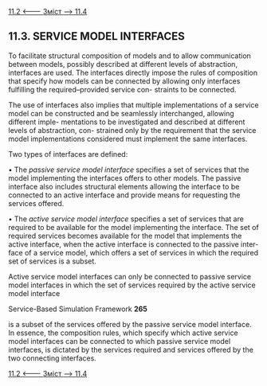 [11.2 <--- ](11_2.md) [   Зміст   ](README.md) [--> 11.4](11_4.md)

## 11.3. SERVICE MODEL INTERFACES

To facilitate structural composition of models and to allow communication between models, possibly described at different levels of abstraction, interfaces are used. The interfaces directly impose the rules of composition that specify how models can be connected by allowing only interfaces fulfilling the required–provided service con- straints to be connected.

The use of interfaces also implies that multiple implementations of a service model can be constructed and be seamlessly interchanged, allowing different imple- mentations to be investigated and described at different levels of abstraction, con- strained only by the requirement that the service model implementations considered must implement the same interfaces.

Two types of interfaces are defined:

•   The *passive service model interface* specifies a set of services that the model implementing the interfaces offers to other models. The passive interface also includes structural elements allowing the interface to be connected to an active interface and provide means for requesting the services offered.

•   The *active service model interface* specifies a set of services that are required to be available for the model implementing the interface. The set of required services becomes available for the model that implements the active interface, when the active interface is connected to the passive inter- face of a service model, which offers a set of services in which the required set of services is a subset.

 

Active service model interfaces can only be connected to passive service model interfaces in which the set of services required by the active service model interface



Service-Based Simulation Framework                            **265**

 

is a subset of the services offered by the passive service model interface. In essence, the composition rules, which specify which active service model interfaces can be connected to which passive service model interfaces, is dictated by the services required and services offered by the two connecting interfaces.

[11.2 <--- ](11_2.md) [   Зміст   ](README.md) [--> 11.4](11_4.md)